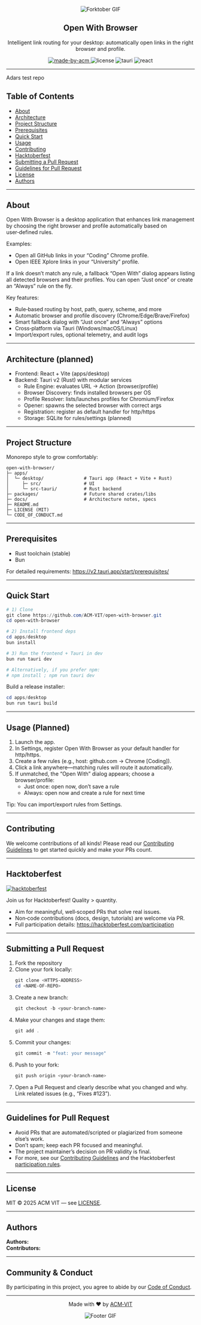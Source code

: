 <div align="center">

![Forktober GIF](https://raw.githubusercontent.com/ACM-VIT/.github/master/profile/acm_gif_banner.gif)

<h2>Open With Browser</h2>

<p>Intelligent link routing for your desktop: automatically open links in the right browser and profile.</p>

<p>
  <a href="https://acmvit.in/" target="_blank">
    <img alt="made-by-acm" src="https://img.shields.io/badge/MADE%20BY-ACM%20VIT-orange?style=flat-square&logo=acm&link=acmvit.in" />
  </a>
  <img alt="license" src="https://img.shields.io/badge/License-MIT-green.svg?style=flat-square" />
  <img alt="tauri" src="https://img.shields.io/badge/Tauri-v2-blue?style=flat-square" />
  <img alt="react" src="https://img.shields.io/badge/React-19-blue?style=flat-square" />
</p>

</div>

---

Adars test repo

## Table of Contents
- [About](#about)
- [Architecture](#architecture)
- [Project Structure](#project-structure)
- [Prerequisites](#prerequisites)
- [Quick Start](#quick-start)
- [Usage](#usage)
- [Contributing](#contributing)
- [Hacktoberfest](#hacktoberfest)
- [Submitting a Pull Request](#submitting-a-pull-request)
- [Guidelines for Pull Request](#guidelines-for-pull-request)
- [License](#license)
- [Authors](#authors)

---

## About
Open With Browser is a desktop application that enhances link management by choosing the right browser and profile automatically based on user‑defined rules.

Examples:
- Open all GitHub links in your “Coding” Chrome profile.
- Open IEEE Xplore links in your “University” profile.

If a link doesn’t match any rule, a fallback “Open With” dialog appears listing all detected browsers and their profiles. You can open “Just once” or create an “Always” rule on the fly.

Key features:
- Rule‑based routing by host, path, query, scheme, and more
- Automatic browser and profile discovery (Chrome/Edge/Brave/Firefox)
- Smart fallback dialog with “Just once” and “Always” options
- Cross‑platform via Tauri (Windows/macOS/Linux)
- Import/export rules, optional telemetry, and audit logs

---

## Architecture (planned)

- Frontend: React + Vite (apps/desktop)
- Backend: Tauri v2 (Rust) with modular services
  - Rule Engine: evaluates URL → Action (browser/profile)
  - Browser Discovery: finds installed browsers per OS
  - Profile Resolver: lists/launches profiles for Chromium/Firefox
  - Opener: spawns the selected browser with correct args
  - Registration: register as default handler for http/https
  - Storage: SQLite for rules/settings (planned)

---

## Project Structure

Monorepo style to grow comfortably:

```
open-with-browser/
├─ apps/
│  └─ desktop/               # Tauri app (React + Vite + Rust)
│     ├─ src/                # UI
│     └─ src-tauri/          # Rust backend
├─ packages/                 # Future shared crates/libs
├─ docs/                     # Architecture notes, specs
├─ README.md
├─ LICENSE (MIT)
└─ CODE_OF_CONDUCT.md
```

---

## Prerequisites

- Rust toolchain (stable)
- Bun

For detailed requirements: https://v2.tauri.app/start/prerequisites/ 

---

## Quick Start

```powershell
# 1) Clone
git clone https://github.com/ACM-VIT/open-with-browser.git
cd open-with-browser

# 2) Install frontend deps
cd apps/desktop
bun install

# 3) Run the frontend + Tauri in dev
bun run tauri dev

# Alternatively, if you prefer npm:
# npm install ; npm run tauri dev
```

Build a release installer:

```powershell
cd apps/desktop
bun run tauri build
```

---

## Usage (Planned)

1) Launch the app.
2) In Settings, register Open With Browser as your default handler for http/https.
3) Create a few rules (e.g., host: github.com → Chrome [Coding]).
4) Click a link anywhere—matching rules will route it automatically.
5) If unmatched, the “Open With” dialog appears; choose a browser/profile:
   - Just once: open now, don’t save a rule
   - Always: open now and create a rule for next time

Tip: You can import/export rules from Settings.

---

## Contributing
We welcome contributions of all kinds! Please read our [Contributing Guidelines](CONTRIBUTING.md) to get started quickly and make your PRs count.

---

## Hacktoberfest

<p>
  <a href="https://hacktoberfest.com/" target="_blank">
    <img alt="hacktoberfest" src="https://img.shields.io/github/hacktoberfest/2025/ACM-VIT/open-with-browser?style=flat-square&labelColor=indigo" />
  </a>
</p>

Join us for Hacktoberfest! Quality > quantity.
- Aim for meaningful, well‑scoped PRs that solve real issues.
- Non‑code contributions (docs, design, tutorials) are welcome via PR.
- Full participation details: https://hacktoberfest.com/participation

---

## Submitting a Pull Request

1. Fork the repository
2. Clone your fork locally:
   ```powershell
   git clone <HTTPS-ADDRESS>
   cd <NAME-OF-REPO>
   ```
3. Create a new branch:
   ```powershell
   git checkout -b <your-branch-name>
   ```
4. Make your changes and stage them:
   ```powershell
   git add .
   ```
5. Commit your changes:
   ```powershell
   git commit -m "feat: your message"
   ```
6. Push to your fork:
   ```powershell
   git push origin <your-branch-name>
   ```
7. Open a Pull Request and clearly describe what you changed and why. Link related issues (e.g., “Fixes #123”).

---

## Guidelines for Pull Request
- Avoid PRs that are automated/scripted or plagiarized from someone else’s work.
- Don’t spam; keep each PR focused and meaningful.
- The project maintainer’s decision on PR validity is final.
- For more, see our [Contributing Guidelines](CONTRIBUTING.md) and the Hacktoberfest [participation rules](https://hacktoberfest.com/participation).

---

## License

MIT © 2025 ACM VIT — see [LICENSE](LICENSE).

---

## Authors

**Authors:** <!-- Add maintainers here -->  
**Contributors:** <!-- Generate contributors list using https://contributors-img.web.app/preview -->

---

## Community & Conduct
By participating in this project, you agree to abide by our [Code of Conduct](CODE_OF_CONDUCT.md).

---

<div align="center">
  
Made with ❤️ by <a href="https://acmvit.in/" target="_blank">ACM‑VIT</a>

![Footer GIF](https://raw.githubusercontent.com/ACM-VIT/.github/master/profile/domains.gif)

</div>
